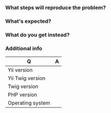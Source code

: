 ### What steps will reproduce the problem?

### What's expected?

### What do you get instead?

### Additional info

| Q                | A
| ---------------- | ---
| Yii version      |
| Yii Twig version |
| Twig version     |
| PHP version      |
| Operating system |
